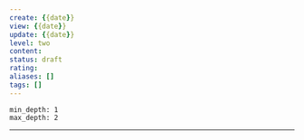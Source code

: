 ```yaml
---
create: {{date}}
view: {{date}}
update: {{date}}
level: two
content: 
status: draft
rating:
aliases: []
tags: []
---
```

``` toc
min_depth: 1
max_depth: 2
```
---
